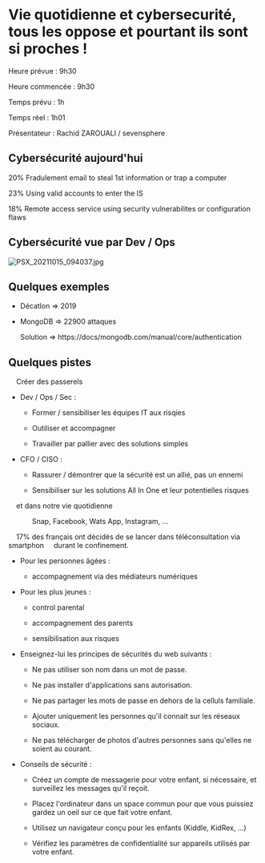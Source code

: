 # Vie quotidienne et cybersecurité, tous les oppose et pourtant ils sont si proches !

Heure prévue : 9h30

Heure commencée : 9h30

Temps prévu : 1h

Temps réel :  1h01

Présentateur : Rachid ZAROUALI / sevensphere

## Cybersécurité aujourd'hui

20% Fradulement email to steal 1st information or trap a computer

23% Using valid accounts to enter the IS

18% Remote access service using security vulnerabilites or configuration flaws

## Cybersécurité vue par Dev / Ops

![PSX_20211015_094037.jpg](I:\Université\I.U.T\LP%20dev%20mobile%20full%20stack\Bboost\kb2021-devmob\kb2021\bboost\conferences_bboost_abbasi_elyas\img\PSX_20211015_094037.jpg)

## Quelques exemples

- Décatlon => 2019

- MongoDB => 22900  attaques 
  
  Solution => https://docs/mongodb.com/manual/core/authentication

## Quelques pistes

    Créer des passerels

- Dev / Ops / Sec :
  
  - Former / sensibiliser les équipes IT aux risqies
  
  - Outiliser et accompagner
  
  - Travailler par pallier avec des solutions simples

- CFO / CISO :
  
  - Rassurer / démontrer que la sécurité est un allié, pas un ennemi
  
  - Sensibiliser sur les solutions All In One et leur potentielles risques

    et dans notre vie quotidienne

            Snap, Facebook, Wats App, Instagram, ...

    17% des français ont décidés de se lancer dans téléconsultation via smartphon     durant le confinement.

- Pour les personnes âgées : 
  
  - accompagnement via des médiateurs numériques

- Pour les plus jeunes : 
  
  - control parental
  
  - accompagnement des parents
  
  - sensibilisation aux risques

- Enseignez-lui les principes de sécurités du web suivants :
  
  - Ne pas utiliser son nom dans un mot de passe.
  
  - Ne pas installer d'applications sans autorisation.
  
  - Ne pas partager les mots de passe en dehors de la celluls familiale.
  
  - Ajouter uniquement les personnes qu'il connait sur les réseaux sociaux.
  
  - Ne pas télécharger de photos d'autres personnes sans qu'elles ne soient au courant.

- Conseils de sécurité :
  
  - Créez un compte de messagerie pour votre enfant, si nécessaire, et surveillez les messages qu'il reçoit.
  
  - Placez l'ordinateur dans un space commun pour que vous puissiez gardez un oeil sur ce que fait votre enfant.
  
  - Utilisez un navigateur conçu pour les enfants (Kiddle, KidRex, ...)
  
  - Vérifiez les paramètres de confidentialité sur appareils utilisés par votre enfant. 
